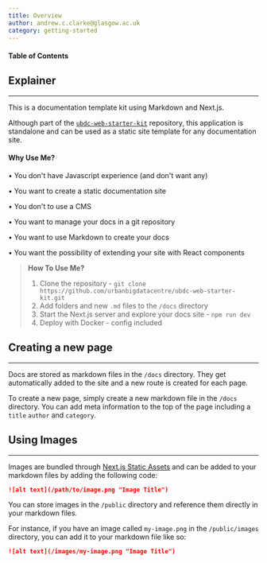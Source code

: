 ```yaml
---
title: Overview
author: andrew.c.clarke@glasgow.ac.uk
category: getting-started
---
```


#### Table of Contents

## Explainer
-------------------------
This is a documentation template kit using Markdown and Next.js.

Although part of the [`ubdc-web-starter-kit`](https://github.com/urbanbigdatacentre/ubdc-web-starter-kit/tree/main) repository, this application is standalone and can be used as a static site template for any documentation site.

#### Why Use Me?

• You don't have Javascript experience (and don't want any)

• You want to create a static documentation site

• You don't to use a CMS

• You want to manage your docs in a git repository

• You want to use Markdown to create your docs

• You want the possibility of extending your site with React components



> **How To Use Me?**
> 1. Clone the repository - `git clone https://github.com/urbanbigdatacentre/ubdc-web-starter-kit.git`
> 2. Add folders and new `.md` files to the `/docs` directory
> 3. Start the Next.js server and explore your docs site - `npm run dev`
> 4. Deploy with Docker - config included

## Creating a new page
-------------------------
Docs are stored as markdown files in the `/docs` directory. They get automatically added to the site and a new route is created for each page.

To create a new page, simply create a new markdown file in the `/docs` directory. You can add meta information to the top of the page including a `title`
`author` and `category`.

## Using Images
-------------------------
Images are bundled through [Next.js Static Assets](https://nextjs.org/docs/app/building-your-application/optimizing/static-assets) and can be added to your markdown files by adding the following code:

```markdown
![alt text](/path/to/image.png "Image Title")
```
You can store images in the `/public` directory and reference them directly in your markdown files.

For instance, if you have an image called `my-image.png` in the `/public/images` directory, you can add it to your markdown file like so:

```markdown
![alt text](/images/my-image.png "Image Title")
```





